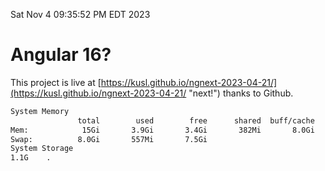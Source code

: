 Sat Nov  4 09:35:52 PM EDT 2023

# Angular 16?


This project is live at [https://kusl.github.io/ngnext-2023-04-21/](https://kusl.github.io/ngnext-2023-04-21/ "next!") thanks to Github.

```bash
System Memory
               total        used        free      shared  buff/cache   available
Mem:            15Gi       3.9Gi       3.4Gi       382Mi       8.0Gi        10Gi
Swap:          8.0Gi       557Mi       7.5Gi
System Storage
1.1G	.
```
